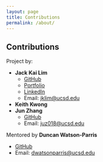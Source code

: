 ```yaml
---
layout: page
title: Contributions
permalink: /about/
---
```


## Contributions
Project by:

- **Jack Kai Lim**
    - [GitHub](https://github.com/jackljk)
    - [Portfolio](https://jackljk.github.io/)
    - [LinkedIn](https://www.linkedin.com/in/jklim3/)
    - Email: jklim@ucsd.edu
- **Keith Kwong**
- **Jun Zhang**
    - [GitHub](https://github.com/junzhh)
    - Email: juz018@ucsd.edu
    

Mentored by **Duncan Watson-Parris**
- [GitHub](https://github.com/duncanwp)
- Email: dwatsonparris@ucsd.edu

